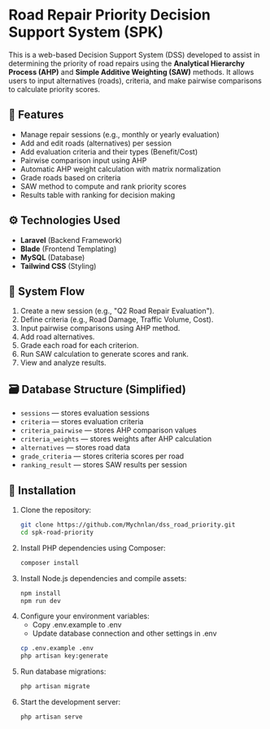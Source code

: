 # Road Repair Priority Decision Support System (SPK)

This is a web-based Decision Support System (DSS) developed to assist in determining the priority of road repairs using the **Analytical Hierarchy Process (AHP)** and **Simple Additive Weighting (SAW)** methods. It allows users to input alternatives (roads), criteria, and make pairwise comparisons to calculate priority scores.

## 📌 Features

- Manage repair sessions (e.g., monthly or yearly evaluation)
- Add and edit roads (alternatives) per session
- Add evaluation criteria and their types (Benefit/Cost)
- Pairwise comparison input using AHP
- Automatic AHP weight calculation with matrix normalization
- Grade roads based on criteria
- SAW method to compute and rank priority scores
- Results table with ranking for decision making

## ⚙️ Technologies Used

- **Laravel** (Backend Framework)
- **Blade** (Frontend Templating)
- **MySQL** (Database)
- **Tailwind CSS** (Styling)

## 🧩 System Flow

1. Create a new session (e.g., "Q2 Road Repair Evaluation").
2. Define criteria (e.g., Road Damage, Traffic Volume, Cost).
3. Input pairwise comparisons using AHP method.
4. Add road alternatives.
5. Grade each road for each criterion.
6. Run SAW calculation to generate scores and rank.
7. View and analyze results.

## 🗃️ Database Structure (Simplified)

- `sessions` — stores evaluation sessions
- `criteria` — stores evaluation criteria
- `criteria_pairwise` — stores AHP comparison values
- `criteria_weights` — stores weights after AHP calculation
- `alternatives` — stores road data
- `grade_criteria` — stores criteria scores per road
- `ranking_result` — stores SAW results per session

## 🚀 Installation

1. Clone the repository:
   ```bash
   git clone https://github.com/Mychnlan/dss_road_priority.git
   cd spk-road-priority

2. Install PHP dependencies using Composer:
   ```bash
   composer install

4. Install Node.js dependencies and compile assets:
   ```bash
   npm install
   npm run dev

6. Configure your environment variables:
   - Copy .env.example to .env
   - Update database connection and other settings in .env
   ```bash
   cp .env.example .env
   php artisan key:generate

5. Run database migrations:
   ```bash
   php artisan migrate

7. Start the development server:
   ```bash
   php artisan serve
